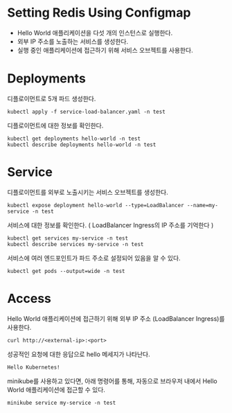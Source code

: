 # Setting Redis Using Configmap
- Hello World 애플리케이션을 다섯 개의 인스턴스로 실행한다.
- 외부 IP 주소를 노출하는 서비스를 생성한다.
- 실행 중인 애플리케이션에 접근하기 위해 서비스 오브젝트를 사용한다.



# Deployments
디플로이먼트로 5개 파드 생성한다.
```
kubectl apply -f service-load-balancer.yaml -n test
```

디플로이먼트에 대한 정보를 확인한다.
```commandline
kubectl get deployments hello-world -n test
kubectl describe deployments hello-world -n test
```


# Service
디플로이먼트를 외부로 노출시키는 서비스 오브젝트를 생성한다.
```commandline
kubectl expose deployment hello-world --type=LoadBalancer --name=my-service -n test
```

서비스에 대한 정보를 확인한다.
( LoadBalancer Ingress의 IP 주소를 기억한다 )
```commandline
kubectl get services my-service -n test
kubectl describe services my-service -n test
```

서비스에 여러 엔드포인트가 파드 주소로 설정되어 있음을 알 수 있다.
```commandline
kubectl get pods --output=wide -n test
```

# Access
Hello World 애플리케이션에 접근하기 위해 외부 IP 주소 (LoadBalancer Ingress)를 사용한다.
```commandline
curl http://<external-ip>:<port>
```

성공적인 요청에 대한 응답으로 hello 메세지가 나타난다.
```commandline
Hello Kubernetes!
```

minikube를 사용하고 있다면, 아래 명령어를 통해, 자동으로 브라우저 내에서 Hello World 애플리케이션에 접근할 수 있다.
```commandline
minikube service my-service -n test
```

